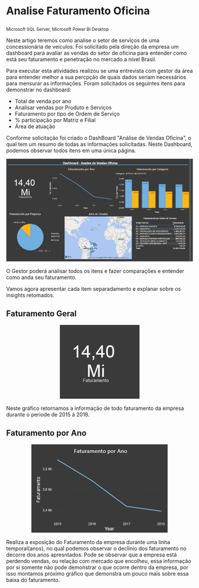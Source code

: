 # Analise Faturamento Oficina
<sub>Microsoft SQL Server, Microsoft Power BI Desktop</sub>

Neste artigo teremos como analise o setor de serviços de uma concessionária de veículos.
Foi solicitado pela direção da empresa um dashboard para avaliar as vendas do setor de oficina para entender como está seu faturamento e penetração no mercado a nível Brasil.

Para executar esta atividades realizou se uma entrevista com gestor da área para entender melhor a sua percpção de quais dados seriam necessários para mensurar as informações.
Foram solicitados os seguintes itens para demonstrar no dashboard:
* Total de venda por ano
* Analisar vendas por Produto e Serviços
* Faturamento por tipo de Ordem de Serviço
* % participação por Matriz e Filial
* Área de atuação

Conforme solicitação foi criado o DashBoard "Análise de Vendas Oficina", o qual tem um resumo de todas as informações solicitadas. Neste Dashboard, podemos observar todos itens em uma única página. 

<p align="center">
<img src="analise_geral.jpg">
</p>

O Gestor poderá analisar todos os itens e fazer comparações e entender como anda seu faturamento.

Vamos agora apresentar cada item separadamento e explanar sobre os insights retomados.

## Faturamento Geral

<p align="center">
<img src="faturamento.jpg">
</p>

Neste gráfico retornamos a informação de todo faturamento da empresa durante o periode de 2015 à 2018.

## Faturamento por Ano

<p align="center">
<img src="faturamento_ano.jpg">
</p>

Realiza a exposição do Faturamento da empresa durante uma linha temporal(anos), no qual podemos observar o declínio dos faturamento no decorre dos anos apresntados. Pode se observar que a empresa está perdendo vendas, ou relação com mercado que encolheu, essa informação por si somente não pode demonstrar o que ocorre dentro da empresa, por isso montamos próximo gráfico que demonstra um pouco mais sobre essa baixa do faturamento.
